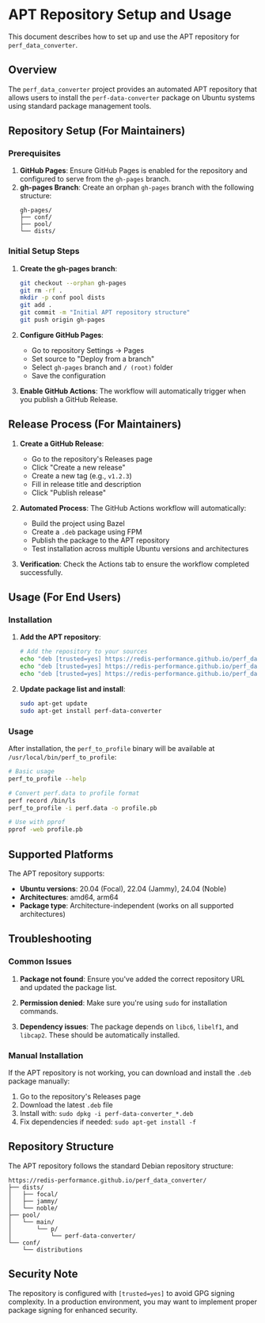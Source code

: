 # APT Repository Setup and Usage

This document describes how to set up and use the APT repository for `perf_data_converter`.

## Overview

The `perf_data_converter` project provides an automated APT repository that allows users to install the `perf-data-converter` package on Ubuntu systems using standard package management tools.

## Repository Setup (For Maintainers)

### Prerequisites

1. **GitHub Pages**: Ensure GitHub Pages is enabled for the repository and configured to serve from the `gh-pages` branch.
2. **gh-pages Branch**: Create an orphan `gh-pages` branch with the following structure:
   ```
   gh-pages/
   ├── conf/
   ├── pool/
   └── dists/
   ```

### Initial Setup Steps

1. **Create the gh-pages branch**:
   ```bash
   git checkout --orphan gh-pages
   git rm -rf .
   mkdir -p conf pool dists
   git add .
   git commit -m "Initial APT repository structure"
   git push origin gh-pages
   ```

2. **Configure GitHub Pages**:
   - Go to repository Settings → Pages
   - Set source to "Deploy from a branch"
   - Select `gh-pages` branch and `/ (root)` folder
   - Save the configuration

3. **Enable GitHub Actions**: The workflow will automatically trigger when you publish a GitHub Release.

## Release Process (For Maintainers)

1. **Create a GitHub Release**:
   - Go to the repository's Releases page
   - Click "Create a new release"
   - Create a new tag (e.g., `v1.2.3`)
   - Fill in release title and description
   - Click "Publish release"

2. **Automated Process**: The GitHub Actions workflow will automatically:
   - Build the project using Bazel
   - Create a `.deb` package using FPM
   - Publish the package to the APT repository
   - Test installation across multiple Ubuntu versions and architectures

3. **Verification**: Check the Actions tab to ensure the workflow completed successfully.

## Usage (For End Users)

### Installation

1. **Add the APT repository**:
   ```bash
   # Add the repository to your sources
   echo "deb [trusted=yes] https://redis-performance.github.io/perf_data_converter focal main" | sudo tee /etc/apt/sources.list.d/perf_data_converter.list
   echo "deb [trusted=yes] https://redis-performance.github.io/perf_data_converter jammy main" | sudo tee -a /etc/apt/sources.list.d/perf_data_converter.list
   echo "deb [trusted=yes] https://redis-performance.github.io/perf_data_converter noble main" | sudo tee -a /etc/apt/sources.list.d/perf_data_converter.list
   ```

2. **Update package list and install**:
   ```bash
   sudo apt-get update
   sudo apt-get install perf-data-converter
   ```

### Usage

After installation, the `perf_to_profile` binary will be available at `/usr/local/bin/perf_to_profile`:

```bash
# Basic usage
perf_to_profile --help

# Convert perf.data to profile format
perf record /bin/ls
perf_to_profile -i perf.data -o profile.pb

# Use with pprof
pprof -web profile.pb
```

## Supported Platforms

The APT repository supports:
- **Ubuntu versions**: 20.04 (Focal), 22.04 (Jammy), 24.04 (Noble)
- **Architectures**: amd64, arm64
- **Package type**: Architecture-independent (works on all supported architectures)

## Troubleshooting

### Common Issues

1. **Package not found**: Ensure you've added the correct repository URL and updated the package list.

2. **Permission denied**: Make sure you're using `sudo` for installation commands.

3. **Dependency issues**: The package depends on `libc6`, `libelf1`, and `libcap2`. These should be automatically installed.

### Manual Installation

If the APT repository is not working, you can download and install the `.deb` package manually:

1. Go to the repository's Releases page
2. Download the latest `.deb` file
3. Install with: `sudo dpkg -i perf-data-converter_*.deb`
4. Fix dependencies if needed: `sudo apt-get install -f`

## Repository Structure

The APT repository follows the standard Debian repository structure:

```
https://redis-performance.github.io/perf_data_converter/
├── dists/
│   ├── focal/
│   ├── jammy/
│   └── noble/
├── pool/
│   └── main/
│       └── p/
│           └── perf-data-converter/
└── conf/
    └── distributions
```

## Security Note

The repository is configured with `[trusted=yes]` to avoid GPG signing complexity. In a production environment, you may want to implement proper package signing for enhanced security.
